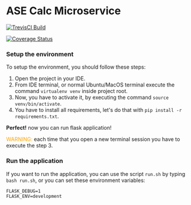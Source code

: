 # ASE Calc Microservice

[![TrevisCI Build](https://app.travis-ci.com/danielecr/ASE-lab3.svg?branch=master)](https://app.travis-ci.com/danielecr/ASE-lab3.svg?branch=master)

[![Coverage Status](https://coveralls.io/repos/github/danielecr/ASE-lab3/badge.svg)](https://coveralls.io/github/danielecr/ASE-lab3)


### Setup the environment

To setup the environment, you should follow these steps:

1. Open the project in your IDE.
2. From IDE terminal, or normal Ubuntu/MacOS terminal execute the command `virtualenv venv` inside project root.
3. Now, you have to activate it, by executing the command `source venv/bin/activate`.
4. You have to install all requirements, let's do that with `pip install -r requirements.txt`.

**Perfect!** now you can run flask application!

<span style="color:orange">WARNING:</span> each time that you open a new terminal session you have
to execute the step 3.


### Run the application

If you want to run the application, you can use the script `run.sh` by typing `bash run.sh`,
or you can set these environment variables:

```
FLASK_DEBUG=1
FLASK_ENV=development
```
